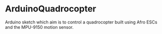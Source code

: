 # ArduinoQuadrocopter
Arduino sketch which aim is to control a quadrocopter built using Afro ESCs and the MPU-9150 motion sensor.
